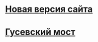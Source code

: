 <html>
    <head>
      <meta name="yandex-verification" content="c8bdbd6622a2d9ac" />
       </head>
</html>
<h1><a href="https://vkedah661.github.io/gl.html">Новая версия сайта</a><h1>
<h1><a href="https://vkedah661.github.io/goose.html">Гусевский мост </a><h1>
